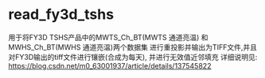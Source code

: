 # read_fy3d_tshs
用于将FY3D TSHS产品中的MWTS_Ch_BT(MWTS 通道亮温) 和MWHS_Ch_BT(MWHS 通道亮温)两个数据集 进行重投影并输出为TIFF文件,并且对FY3D输出的tiff文件进行镶嵌(合成为每天), 并进行无效值近邻填充
详细说明见: https://blog.csdn.net/m0_63001937/article/details/137545822
